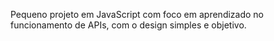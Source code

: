 Pequeno projeto em JavaScript com foco em aprendizado no funcionamento de APIs, com o design simples e objetivo.
